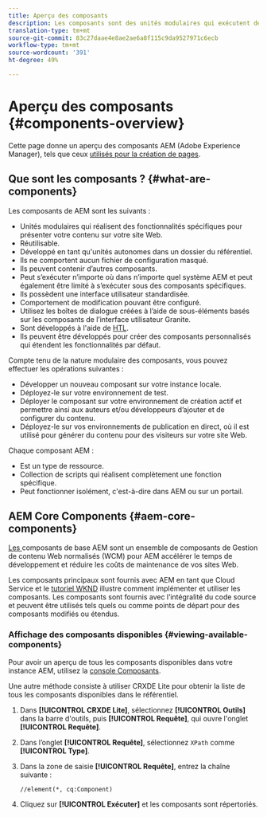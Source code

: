 ```yaml
---
title: Aperçu des composants
description: Les composants sont des unités modulaires qui exécutent des fonctionnalités spécifiques pour présenter du contenu sur votre site web.
translation-type: tm+mt
source-git-commit: 83c27daae4e8ae2ae6a8f115c9da9527971c6ecb
workflow-type: tm+mt
source-wordcount: '391'
ht-degree: 49%

---
```



# Aperçu des composants {#components-overview}

Cette page donne un aperçu des composants AEM (Adobe Experience Manager), tels que ceux [utilisés pour la création de pages](/help/sites-cloud/authoring/fundamentals/components.md).

## Que sont les composants ? {#what-are-components}

Les composants de AEM sont les suivants :

* Unités modulaires qui réalisent des fonctionnalités spécifiques pour présenter votre contenu sur votre site Web.
* Réutilisable.
* Développé en tant qu&#39;unités autonomes dans un dossier du référentiel.
* Ils ne comportent aucun fichier de configuration masqué.
* Ils peuvent contenir d’autres composants.
* Peut s’exécuter n’importe où dans n’importe quel système AEM et peut également être limité à s’exécuter sous des composants spécifiques.
* Ils possèdent une interface utilisateur standardisée.
* Comportement de modification pouvant être configuré.
* Utilisez les boîtes de dialogue créées à l’aide de sous-éléments basés sur les composants de l’interface utilisateur Granite.
* Sont développés à l&#39;aide de [HTL](https://docs.adobe.com/content/help/en/experience-manager-htl/using/overview.html).
* Ils peuvent être développés pour créer des composants personnalisés qui étendent les fonctionnalités par défaut.

Compte tenu de la nature modulaire des composants, vous pouvez effectuer les opérations suivantes :

* Développer un nouveau composant sur votre instance locale.
* Déployez-le sur votre environnement de test.
* Déployer le composant sur votre environnement de création actif et permettre ainsi aux auteurs et/ou développeurs d’ajouter et de configurer du contenu.
* Déployez-le sur vos environnements de publication en direct, où il est utilisé pour générer du contenu pour des visiteurs sur votre site Web.

Chaque composant AEM :

* Est un type de ressource.
* Collection de scripts qui réalisent complètement une fonction spécifique.
* Peut fonctionner isolément, c&#39;est-à-dire dans AEM ou sur un portail.

## AEM Core Components {#aem-core-components}

[Les ](https://docs.adobe.com/content/help/fr-FR/experience-manager-core-components/using/introduction.html) composants de base AEM sont un ensemble de composants de Gestion de contenu Web normalisés (WCM) pour AEM accélérer le temps de développement et réduire les coûts de maintenance de vos sites Web.

Les composants principaux sont fournis avec AEM en tant que Cloud Service et le [tutoriel WKND](/help/implementing/developing/introduction/develop-wknd-tutorial.md) illustre comment implémenter et utiliser les composants. Les composants sont fournis avec l’intégralité du code source et peuvent être utilisés tels quels ou comme points de départ pour des composants modifiés ou étendus.

### Affichage des composants disponibles {#viewing-available-components}

Pour avoir un aperçu de tous les composants disponibles dans votre instance AEM, utilisez la [console Composants](/help/sites-cloud/authoring/features/components-console.md).

Une autre méthode consiste à utiliser CRXDE Lite pour obtenir la liste de tous les composants disponibles dans le référentiel.

1. Dans **[!UICONTROL CRXDE Lite]**, sélectionnez **[!UICONTROL Outils]** dans la barre d&#39;outils, puis **[!UICONTROL Requête]**, qui ouvre l&#39;onglet **[!UICONTROL Requête]**.

1. Dans l’onglet **[!UICONTROL Requête]**, sélectionnez `XPath` comme **[!UICONTROL Type]**.

1. Dans la zone de saisie **[!UICONTROL Requête]**, entrez la chaîne suivante :

   `//element(*, cq:Component)`

1. Cliquez sur **[!UICONTROL Exécuter]** et les composants sont répertoriés.


